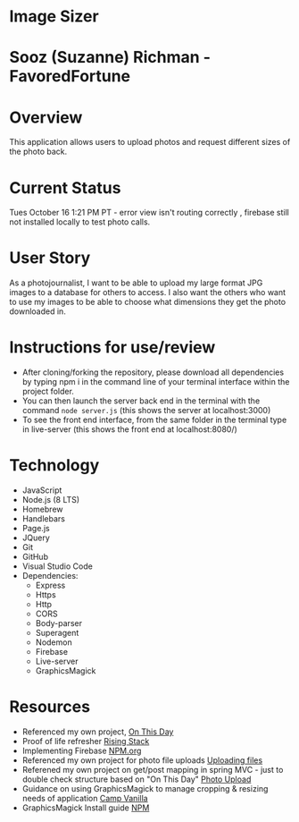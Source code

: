 # Image Sizer

# Sooz (Suzanne) Richman - FavoredFortune

# Overview
This application allows users to upload photos and request different sizes of the photo back.

# Current Status
Tues October 16 1:21 PM PT - error view isn't routing correctly , firebase still not installed locally to test photo calls.

# User Story
As a photojournalist, I want to be able to upload my large format JPG images to a database for others to access. I also want the others who want to use my images to be able to choose what dimensions they get the photo downloaded in.

# Instructions for use/review
- After cloning/forking the repository, please download all dependencies by typing npm i in the command line of your terminal interface within the project folder.
- You can then launch the server back end in the terminal with the command 
`node server.js` (this shows the server at localhost:3000)
- To see the front end interface, from the same folder in the terminal type in live-server (this shows the front end at localhost:8080/)

# Technology
 - JavaScript
 - Node.js (8 LTS)
 - Homebrew
 - Handlebars
 - Page.js
 - JQuery
 - Git
 - GitHub
 - Visual Studio Code
 - Dependencies:
    - Express
    - Https
    - Http
    - CORS
    - Body-parser
    - Superagent
    - Nodemon
    - Firebase
    - Live-server
    - GraphicsMagick

# Resources
- Referenced my own project, [On This Day](On-This-Day/thisday-server)
- Proof of life refresher [Rising Stack](https://blog.risingstack.com/your-first-node-js-http-server/)
- Implementing Firebase [NPM.org](https://www.npmjs.com/package/firebase)
- Referenced my own project for photo file uploads [Uploading files](https://github.com/FavoredFortune/13-uploading-files)
- Referened my own project on get/post mapping in spring MVC - just to double check structure based on "On This Day" [Photo Upload](https://github.com/FavoredFortune/31-photo-upload)
- Guidance on using GraphicsMagick to manage cropping & resizing needs of application [Camp Vanilla](https://blog.campvanilla.com/nodejs-graphicsmagick-cropping-resizing-server-api-b410fe98e41)
- GraphicsMagick Install guide [NPM](https://www.npmjs.com/package/gm)

